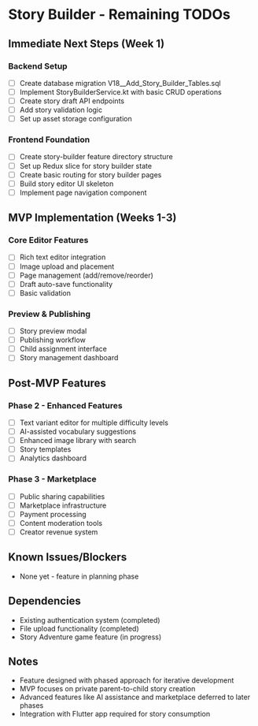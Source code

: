 # Story Builder - Remaining TODOs

## Immediate Next Steps (Week 1)

### Backend Setup
- [ ] Create database migration V18__Add_Story_Builder_Tables.sql
- [ ] Implement StoryBuilderService.kt with basic CRUD operations
- [ ] Create story draft API endpoints
- [ ] Add story validation logic
- [ ] Set up asset storage configuration

### Frontend Foundation
- [ ] Create story-builder feature directory structure
- [ ] Set up Redux slice for story builder state
- [ ] Create basic routing for story builder pages
- [ ] Build story editor UI skeleton
- [ ] Implement page navigation component

## MVP Implementation (Weeks 1-3)

### Core Editor Features
- [ ] Rich text editor integration
- [ ] Image upload and placement
- [ ] Page management (add/remove/reorder)
- [ ] Draft auto-save functionality
- [ ] Basic validation

### Preview & Publishing
- [ ] Story preview modal
- [ ] Publishing workflow
- [ ] Child assignment interface
- [ ] Story management dashboard

## Post-MVP Features

### Phase 2 - Enhanced Features
- [ ] Text variant editor for multiple difficulty levels
- [ ] AI-assisted vocabulary suggestions
- [ ] Enhanced image library with search
- [ ] Story templates
- [ ] Analytics dashboard

### Phase 3 - Marketplace
- [ ] Public sharing capabilities
- [ ] Marketplace infrastructure
- [ ] Payment processing
- [ ] Content moderation tools
- [ ] Creator revenue system

## Known Issues/Blockers
- None yet - feature in planning phase

## Dependencies
- Existing authentication system (completed)
- File upload functionality (completed)
- Story Adventure game feature (in progress)

## Notes
- Feature designed with phased approach for iterative development
- MVP focuses on private parent-to-child story creation
- Advanced features like AI assistance and marketplace deferred to later phases
- Integration with Flutter app required for story consumption